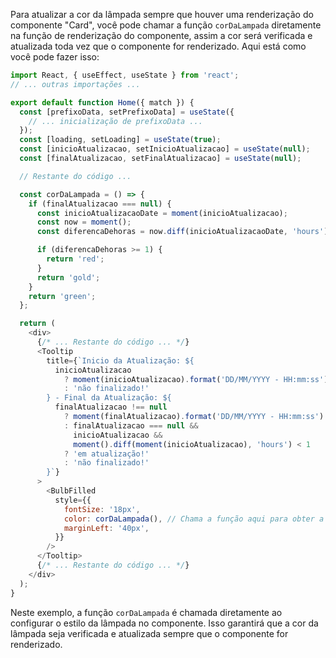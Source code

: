 Para atualizar a cor da lâmpada sempre que houver uma renderização do componente "Card", você pode chamar a função `corDaLampada` diretamente na função de renderização do componente, assim a cor será verificada e atualizada toda vez que o componente for renderizado. Aqui está como você pode fazer isso:

```javascript
import React, { useEffect, useState } from 'react';
// ... outras importações ...

export default function Home({ match }) {
  const [prefixoData, setPrefixoData] = useState({
    // ... inicialização de prefixoData ...
  });
  const [loading, setLoading] = useState(true);
  const [inicioAtualizacao, setInicioAtualizacao] = useState(null);
  const [finalAtualizacao, setFinalAtualizacao] = useState(null);

  // Restante do código ...

  const corDaLampada = () => {
    if (finalAtualizacao === null) {
      const inicioAtualizacaoDate = moment(inicioAtualizacao);
      const now = moment();
      const diferencaDehoras = now.diff(inicioAtualizacaoDate, 'hours');

      if (diferencaDehoras >= 1) {
        return 'red';
      }
      return 'gold';
    }
    return 'green';
  };

  return (
    <div>
      {/* ... Restante do código ... */}
      <Tooltip
        title={`Inicio da Atualização: ${
          inicioAtualizacao
            ? moment(inicioAtualizacao).format('DD/MM/YYYY - HH:mm:ss')
            : 'não finalizado!'
        } - Final da Atualização: ${
          finalAtualizacao !== null
            ? moment(finalAtualizacao).format('DD/MM/YYYY - HH:mm:ss')
            : finalAtualizacao === null &&
              inicioAtualizacao &&
              moment().diff(moment(inicioAtualizacao), 'hours') < 1
            ? 'em atualização!'
            : 'não finalizado!'
        }`}
      >
        <BulbFilled
          style={{
            fontSize: '18px',
            color: corDaLampada(), // Chama a função aqui para obter a cor
            marginLeft: '40px',
          }}
        />
      </Tooltip>
      {/* ... Restante do código ... */}
    </div>
  );
}
```

Neste exemplo, a função `corDaLampada` é chamada diretamente ao configurar o estilo da lâmpada no componente. Isso garantirá que a cor da lâmpada seja verificada e atualizada sempre que o componente for renderizado.